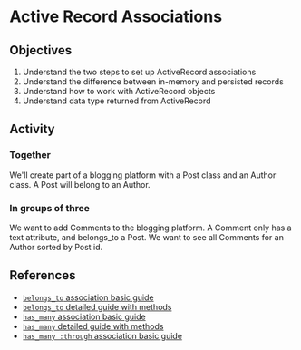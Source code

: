 # Active Record Associations

## Objectives
1. Understand the two steps to set up ActiveRecord associations
2. Understand the difference between in-memory and persisted records
3. Understand how to work with ActiveRecord objects
4. Understand data type returned from ActiveRecord


## Activity

### Together
We'll create part of a blogging platform with a Post class and an Author class. A Post will belong to an Author.

### In groups of three
We want to add Comments to the blogging platform. A Comment only has a text attribute, and belongs_to a Post. We want to see all Comments for an Author sorted by Post id.

## References
* [`belongs_to` association basic guide](http://guides.rubyonrails.org/association_basics.html#the-belongs-to-association)
* [`belongs_to` detailed guide with methods](http://guides.rubyonrails.org/association_basics.html#belongs-to-association-reference)
* [`has_many` association basic guide](http://guides.rubyonrails.org/association_basics.html#the-has-many-association)
* [`has_many` detailed guide with methods](http://guides.rubyonrails.org/association_basics.html#has-many-association-reference)
* [`has_many :through` association basic guide](http://guides.rubyonrails.org/association_basics.html#the-has-many-through-association)
